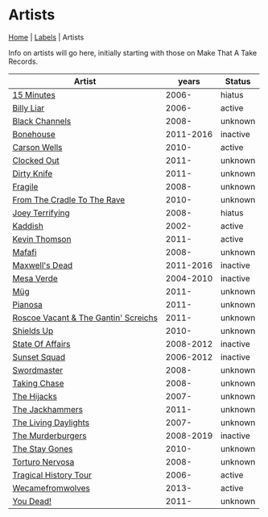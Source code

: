 # Artists

[Home](index.md) | [Labels](labels.md) | Artists

Info on artists will go here, initially starting with those on Make That A Take Records.


| Artist | years | Status |
|--- | --- | --- |
| [15 Minutes](artists/15-minutes.md) | 2006- | hiatus |
| [Billy Liar](artists/billy-liar.md) | 2006- | active |
| [Black Channels](artists/black-channels.md) | 2008- | unknown |
| [Bonehouse](artists/bonehouse.md) | 2011-2016 | inactive |
| [Carson Wells](artists/carson-wells.md) | 2010- | active |
| [Clocked Out](artists/clocked-out.md) | 2011- | unknown |
| [Dirty Knife](artists/dirty-knife.md) | 2011- | unknown |
| [Fragile](artists/fragile.md) | 2008- | unknown |
| [From The Cradle To The Rave](artists/from-the-cradle-to-the-rave.md) | 2010- | unknown |
| [Joey Terrifying](artists/joey-terrifying.md) | 2008- | hiatus |
| [Kaddish](artists/kaddish.md) | 2002- | active |
| [Kevin Thomson](artists/kevin-thomson.md) | 2011- | active |
| [Mafafi](artists/mafafi.md) | 2008- | unknown |
| [Maxwell's Dead](artists/maxwells-dead.md) | 2011-2016 | inactive |
| [Mesa Verde](artists/mesa-verde.md) | 2004-2010 | inactive |
| [Müg](artists/müg.md) | 2011- | unknown |
| [Pianosa](artists/pianosa.md) | 2011- | unknown |
| [Roscoe Vacant & The Gantin' Screichs](artists/roscoe-vacant-and-the-gantin-screichs.md) | 2011- | unknown |
| [Shields Up](artists/shields-up.md) | 2010- | unknown |
| [State Of Affairs](artists/state-of-affairs.md) | 2008-2012 | inactive |
| [Sunset Squad](artists/sunset-squad.md) | 2006-2012 | inactive |
| [Swordmaster](artists/swordmaster.md) | 2008- | unknown |
| [Taking Chase](artists/taking-chase.md) | 2008- | unknown |
| [The Hijacks](artists/the-hijacks.md) | 2007- | unknown |
| [The Jackhammers](artists/the-jackhammers.md) | 2011- | unknown |
| [The Living Daylights](artists/the-living-daylights.md) | 2007- | unknown |
| [The Murderburgers](artists/the-murderburgers.md) | 2008-2019 | inactive |
| [The Stay Gones](artists/The-stay-gones.md) | 2010- | unknown |
| [Torturo Nervosa](artists/torturo-nervosa.md) | 2008- | unknown |
| [Tragical History Tour](artists/tragical-history-tour.md) | 2006- | active |
| [Wecamefromwolves](artists/wecamefromwolves.md) | 2013- | active |
| [You Dead!](artists/you-dead.md) | 2011- | unknown |
